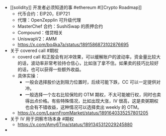 - [[solidity]] 开发者必须知道的事 #ethereum #[[Crypto Roadmap]]
	- 代币合约：EIP20，EIP721
	- 代理：OpenZepplin 可升级代理
	- MasterChef 合约：SushiSwap 的质押合约
	- Compound：借贷相关
	- UniswapV2：AMM
	- https://x.com/bo4ka7a/status/1891586873102876695
- 关于 covered call #期权
	- coverd call 和正股会有对冲效果，可以缓解账户的波动率，资金量比较大的话，波动率非常考验持仓信心，比如涨了拿不住。如果卖的技巧比较好的话，也可以获得一些额外收益。
	- 具体实操：
		- 一般会选择股价达到阻力位置时，后续可能下跌，CC 可以一定提供对冲。
		- 一般选择一个左右比较保险的 OTM 期权，不太可能被行权，同时也卖得出点价格。有些特殊情况，比如出现大涨，IV 很高，这是卖粥期权也会有不错收益，这种情况可以选择卖出 weekly 的 OTM。
	- https://x.com/LearnFromMarket/status/1891640335257801205
- 关于 IV 用于洞察市场本身 #期权
	- https://x.com/Amy6Tina/status/1891345312029245880
-